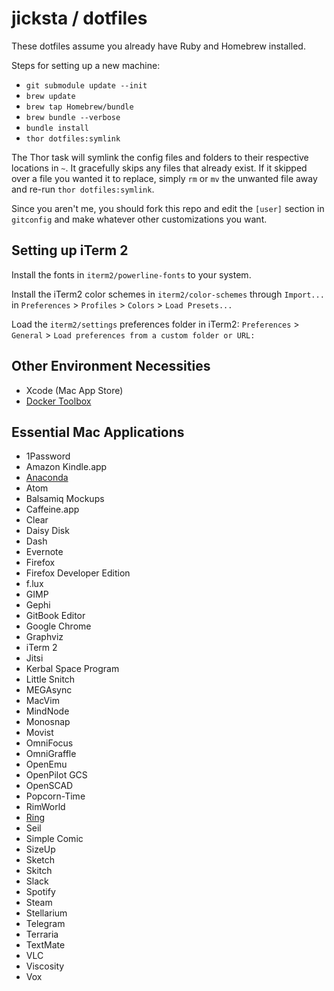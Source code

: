 jicksta / dotfiles
==================

These dotfiles assume you already have Ruby and Homebrew installed.

Steps for setting up a new machine:

  * `git submodule update --init`
  * `brew update`
  * `brew tap Homebrew/bundle`
  * `brew bundle --verbose`
  * `bundle install`
  * `thor dotfiles:symlink`

The Thor task will symlink the config files and folders to their respective locations in `~`.
It gracefully skips any files that already exist. If it skipped over a file you wanted it to
replace, simply `rm` or `mv` the unwanted file away and re-run `thor dotfiles:symlink`.

Since you aren't me, you should fork this repo and edit the `[user]` section in
`gitconfig` and make whatever other customizations you want.

Setting up iTerm 2
------------------

Install the fonts in `iterm2/powerline-fonts` to your system.

Install the iTerm2 color schemes in `iterm2/color-schemes` through `Import...` in `Preferences` > `Profiles` > `Colors` > `Load Presets...`

Load the `iterm2/settings` preferences folder in iTerm2: `Preferences` > `General` > `Load preferences from a custom folder or URL:`

Other Environment Necessities
-----------------------------

 * Xcode (Mac App Store)
 * [Docker Toolbox](https://www.docker.com/products/docker-toolbox)

Essential Mac Applications
--------------------------

 * 1Password
 * Amazon Kindle.app
 * [Anaconda](https://www.continuum.io/downloads)
 * Atom
 * Balsamiq Mockups
 * Caffeine.app
 * Clear
 * Daisy Disk
 * Dash
 * Evernote
 * Firefox
 * Firefox Developer Edition
 * f.lux
 * GIMP
 * Gephi
 * GitBook Editor
 * Google Chrome
 * Graphviz
 * iTerm 2
 * Jitsi
 * Kerbal Space Program
 * Little Snitch
 * MEGAsync
 * MacVim
 * MindNode
 * Monosnap
 * Movist
 * OmniFocus
 * OmniGraffle
 * OpenEmu
 * OpenPilot GCS
 * OpenSCAD
 * Popcorn-Time
 * RimWorld
 * [Ring](https://ring.cx/)
 * Seil
 * Simple Comic
 * SizeUp
 * Sketch
 * Skitch
 * Slack
 * Spotify
 * Steam
 * Stellarium
 * Telegram
 * Terraria
 * TextMate
 * VLC
 * Viscosity
 * Vox

